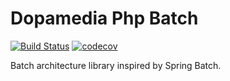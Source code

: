 Dopamedia Php Batch
=============

[![Build Status](https://travis-ci.org/dopamedia/php-batch.svg?branch=master)](https://travis-ci.org/dopamedia/php-batch)
[![codecov](https://codecov.io/gh/dopamedia/php-batch/branch/master/graph/badge.svg)](https://codecov.io/gh/dopamedia/php-batch)

Batch architecture library inspired by Spring Batch.